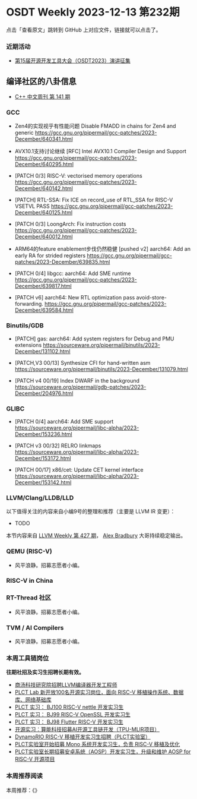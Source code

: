 # OSDT Weekly 2023-12-13 第232期

点击「查看原文」跳转到 GitHub 上对应文件，链接就可以点击了。

### 近期活动

- [第15届开源开发工具大会（OSDT2023）演讲征集](https://mp.weixin.qq.com/s/L95vtj-qKjqZB85u-5ktzg)

## 编译社区的八卦信息

- [C++ 中文周刊 第 141 期](https://mp.weixin.qq.com/s/7Q2E0SWH2zYjetv7fSW4nA)

### GCC

- Zen4的实现视乎有性能问题
  Disable FMADD in chains for Zen4 and generic
  https://gcc.gnu.org/pipermail/gcc-patches/2023-December/640341.html

- AVX10.1支持讨论继续
  [RFC] Intel AVX10.1 Compiler Design and Support
  https://gcc.gnu.org/pipermail/gcc-patches/2023-December/640295.html

- [PATCH 0/3] RISC-V: vectorised memory operations
  https://gcc.gnu.org/pipermail/gcc-patches/2023-December/640142.html

- [PATCH] RTL-SSA: Fix ICE on record_use of RTL_SSA for RISC-V VSETVL PASS
  https://gcc.gnu.org/pipermail/gcc-patches/2023-December/640125.html

- [PATCH 0/3] LoongArch: Fix instruction costs
  https://gcc.gnu.org/pipermail/gcc-patches/2023-December/640012.html

- ARM64的feature enablement步伐仍然稳健
  [pushed v2] aarch64: Add an early RA for strided registers
  https://gcc.gnu.org/pipermail/gcc-patches/2023-December/639835.html

- [PATCH 0/4] libgcc: aarch64: Add SME runtime
  https://gcc.gnu.org/pipermail/gcc-patches/2023-December/639817.html

- [PATCH v6] aarch64: New RTL optimization pass avoid-store-forwarding.
  https://gcc.gnu.org/pipermail/gcc-patches/2023-December/639584.html

### Binutils/GDB

- [PATCH] gas: aarch64: Add system registers for Debug and PMU extensions
  https://sourceware.org/pipermail/binutils/2023-December/131102.html

- [PATCH,V3 00/13] Synthesize CFI for hand-written asm
  https://sourceware.org/pipermail/binutils/2023-December/131079.html

- [PATCH v4 00/19] Index DWARF in the background
  https://sourceware.org/pipermail/gdb-patches/2023-December/204976.html

### GLIBC

- [PATCH 0/4] aarch64: Add SME support
  https://sourceware.org/pipermail/libc-alpha/2023-December/153236.html

- [PATCH v3 00/32] RELRO linkmaps
  https://sourceware.org/pipermail/libc-alpha/2023-December/153172.html

- [PATCH 00/17] x86/cet: Update CET kernel interface
  https://sourceware.org/pipermail/libc-alpha/2023-December/153142.html

### LLVM/Clang/LLDB/LLD


以下值得关注的内容来自小编9号的整理和推荐（主要是 LLVM IR 变更）：

- TODO

本节内容来自 [LLVM Weekly 第 427 期](http://llvmweekly.org/issue/427)，
[Alex Bradbury](https://www.linkedin.com/in/alex-bradbury/) 大哥持续稳定输出。

### QEMU (RISC-V)

- 风平浪静。招募志愿者小编。

### RISC-V in China

### RT-Thread 社区

- 风平浪静。招募志愿者小编。

### TVM / AI Compilers

- 风平浪静。招募志愿者小编。

### 本周工具链岗位

**往期社招及实习生招聘长期有效。**

- [商汤科技研究院招聘LLVM编译器开发工程师](https://mp.weixin.qq.com/s/4j-Qin8LFUJlzKzFIpIKpw)
- [PLCT Lab 新开放100名开源实习岗位，面向 RISC-V 移植操作系统、数据库、网络基础库](https://mp.weixin.qq.com/s/ebvIxcplB8Jtw18LMoXTTQ)
- [PLCT 实习： BJ100 RISC-V nettle 开发实习生](https://mp.weixin.qq.com/s/GEUKRlxILFpdHQbv-yxWQQ)
- [PLCT 实习： BJ99 RISC-V OpenSSL 开发实习生](https://mp.weixin.qq.com/s/pzy6sbW50r3aLw3Dt36oBQ)
- [PLCT 实习： BJ98 Flutter RISC-V 开发实习生](https://mp.weixin.qq.com/s/gQYT_rhtLE8jGg6WWAztDA)
- [开源实习：算能科技招募AI开源工具链开发（TPU-MLIR项目）](https://mp.weixin.qq.com/s/IBJh0ip4k11PzIMZecsWSw)
- [DynamoRIO RISC-V 移植开发实习生招聘（PLCT实验室）](https://mp.weixin.qq.com/s/J_5TjT6DOqeOXJXQI5VQxw)
- [PLCT实验室开始招募 Mono 系统开发实习生，负责 RISC-V 移植及优化](https://mp.weixin.qq.com/s/whEW7Hay1jIP1tBzIPay1A)
- [PLCT实验室长期招募安卓系统（AOSP）开发实习生，升级和维护 AOSP for RISC-V 开源项目](https://mp.weixin.qq.com/s/dJP2cEB1nex2inR5c-cJog)


### 本周推荐阅读

本周推荐：《》
